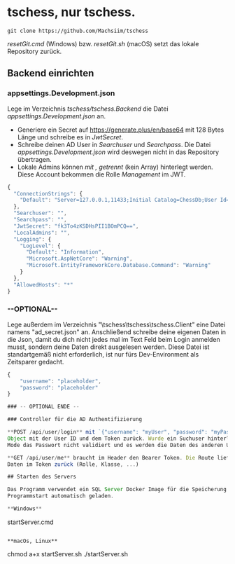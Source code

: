 # tschess, nur tschess.

```
git clone https://github.com/Machsiim/tschess
```

*resetGit.cmd* (Windows) bzw. *resetGit.sh* (macOS) setzt das lokale Repository zurück.

## Backend einrichten

### appsettings.Development.json

Lege im Verzeichnis *tschess/tschess.Backend* die Datei *appsettings.Development.json* an.

- Generiere ein Secret auf https://generate.plus/en/base64 mit 128 Bytes Länge und schreibe es in *JwtSecret*.
- Schreibe deinen AD User in *Searchuser* und *Searchpass*. Die Datei *appsettings.Development.json*
  wird deswegen nicht in das Repository übertragen.
- Lokale Admins können *mit , getrennt* (kein Array) hinterlegt werden. Diese Account bekommen die
  Rolle *Management* im JWT.

```javascript
{
  "ConnectionStrings": {
    "Default": "Server=127.0.0.1,11433;Initial Catalog=ChessDb;User Id=sa;Password=SqlServer2019"
  },
  "Searchuser": "",
  "Searchpass": "",
  "JwtSecret": "fk3To4zKSDHsPII1BOmPCQ==",
  "LocalAdmins": "",
  "Logging": {
    "LogLevel": {
      "Default": "Information",
      "Microsoft.AspNetCore": "Warning",
      "Microsoft.EntityFrameworkCore.Database.Command": "Warning"
    }
  },
  "AllowedHosts": "*"
}
```
### --OPTIONAL--

Lege außerdem im Verzeichnis "\tschess\tschess\tschess.Client" eine Datei namens "ad_secret.json" an.
Anschließend schreibe deine eigenen Daten in die Json, damit du dich nicht jedes mal im Text Feld beim Login anmelden musst, 
sondern deine Daten direkt ausgelesen werden.
Diese Datei ist standartgemäß nicht erforderlich, ist nur fürs Dev-Environment als Zeitsparer gedacht.

```javascript
{
    "username": "placeholder",
    "password": "placeholder"
}

### -- OPTIONAL ENDE --

### Controller für die AD Authentifizierung

**POST /api/user/login** mit `{"username": "myUser", "password": "myPassword"}` liefert ein JSON
Object mit der User ID und dem Token zurück. Wurde ein Suchuser hinterlegt, wird im Development
Mode das Passwort nicht validiert und es werden die Daten des anderen Users zurückgegeben.

**GET /api/user/me** braucht im Header den Bearer Token. Die Route liefert die gespeicherten
Daten im Token zurück (Rolle, Klasse, ...)

## Starten des Servers

Das Programm verwendet ein SQL Server Docker Image für die Speicherung der Daten. Es wird beim
Programmstart automatisch geladen.

**Windows**
```
startServer.cmd
```

**macOs, Linux**
```
chmod a+x startServer.sh
./startServer.sh
```
